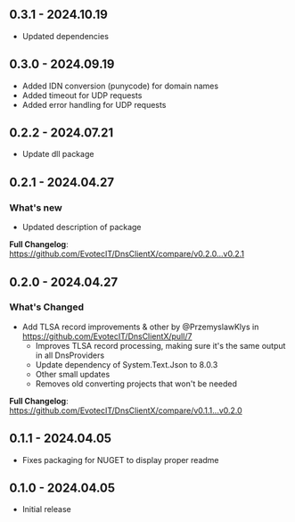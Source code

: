 ﻿## 0.3.1 - 2024.10.19
- Updated dependencies

## 0.3.0 - 2024.09.19
- Added IDN conversion (punycode) for domain names
- Added timeout for UDP requests
- Added error handling for UDP requests

## 0.2.2 - 2024.07.21
- Update dll package

## 0.2.1 - 2024.04.27

### What's new
- Updated description of package

**Full Changelog**: https://github.com/EvotecIT/DnsClientX/compare/v0.2.0...v0.2.1

## 0.2.0 - 2024.04.27

### What's Changed
* Add TLSA record improvements & other by @PrzemyslawKlys in https://github.com/EvotecIT/DnsClientX/pull/7
  - Improves TLSA record processing, making sure it's the same output in all DnsProviders
  - Update dependency of System.Text.Json to 8.0.3
  - Other small updates
  - Removes old converting projects that won't be needed

**Full Changelog**: https://github.com/EvotecIT/DnsClientX/compare/v0.1.1...v0.2.0

## 0.1.1 - 2024.04.05
- Fixes packaging for NUGET to display proper readme

## 0.1.0 - 2024.04.05
- Initial release